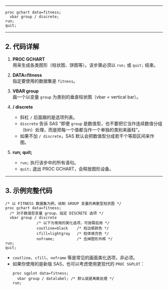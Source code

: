 
---

```sas
proc gchart data=fitness;
  vbar group / discrete;
run;
quit;
```

---

## 2. 代码详解

1. **PROC GCHART**  
   用来生成各类图形（柱状图、饼图等）。该步骤必须以 `run;` 或 `quit;` 结束。

2. **DATA=fitness**  
   指定要使用的数据集是 `fitness`。

3. **VBAR group**  
   画一个以变量 `group` 为类别的垂直柱状图（vbar = vertical bar）。

4. **/ discrete**  
   - 斜杠 `/` 后面跟的是选项列表。  
   - `discrete` 告诉 SAS “即便 `group` 是数值型，也不要把它当作连续数值分组（bin）处理，而是把每一个值都当作一个单独的类别来画柱”。  
   - 如果不加 `/ discrete`，SAS 默认会把数值型分成若干个等距区间来作图。

5. **run; quit;**  
   - `run;` 执行该步中的所有语句。  
   - `quit;` 退出 PROC GCHART，会释放图形设备。

---

## 3. 示例完整代码

```sas
/* 以 FITNESS 数据集为例，绘制 GROUP 变量的离散型柱状图 */
proc gchart data=fitness;
  /* 对于数值型变量 group，指定 DISCRETE 选项 */
  vbar group / discrete
              /* 以下为常用的美化选项，可按需启用 */
              coutline=black    /* 柱边框颜色 */
              cfill=lightgray   /* 柱体填充色 */
              noframe;          /* 去掉图形外框 */
run;
quit;
```

- `coutline`、`cfill`、`noframe` 等是常见的画面美化选项，非必须。
- 如果你使用的是新版 SAS，也可以考虑使用更现代的 `PROC SGPLOT`：
  ```sas
  proc sgplot data=fitness;
    vbar group / datalabel; /* 默认就是离散处理 */
  run;
  ```